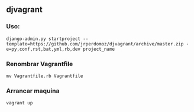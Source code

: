 ## djvagrant

### Uso:

```shell
django-admin.py startproject --template=https://github.com/jrperdomoz/djvagrant/archive/master.zip -e=py,conf,rst,bat,yml,rb,dev project_name
```

### Renombrar Vagrantfile
```shell
mv Vagrantfile.rb Vagrantfile
```

### Arrancar maquina
```shell
vagrant up
```
